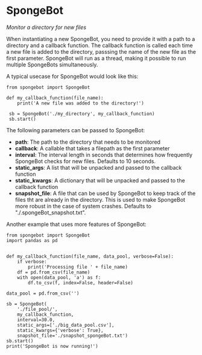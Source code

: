 # SpongeBot
*Monitor a directory for new files*

 When instantiating a new SpongeBot, you need to provide it with a path to a directory and a callback function. The callback function is called each time a new file is added to the directory, passsing the name of the new file as the first parameter.
 SpongeBot will run as a thread, making it possible to run multiple SpongeBots simultaneously.
 
 A typical usecase for SpongeBot would look like this:
 
	from spongebot import SpongeBot
  
	def my_callback_function(file_name):
		print('A new file was added to the directory!')
   
	 sb = SpongeBot('./my_directory', my_callback_function)
	 sb.start()
	
The following parameters can be passed to SpongeBot:

- **path**: The path to the directory that needs to be monitored
- **callback**: A callable that takes a filepath as the first parameter
- **interval**: The interval length in seconds that determines how frequently SpongeBot checks for new files. Defaults to 10 seconds.
- **static_args**: A list that will be unpacked and passed to the callback function
- **static_kwargs**: A dictionary that will be unpacked and passed to the callback function
- **snapshot_file**: A file that can be used by SpongeBot to keep track of the files tht are already in the directory. This is used to make SpongeBot more robust in the case of  system crashes. Defaults to "./.spongeBot_snapshot.txt".

Another example that uses more features of SpongeBot:

	from spongebot import SpongeBot
	import pandas as pd

	
	def my_callback_function(file_name, data_pool, verbose=False):
		if verbose:
			print('Processing file ' + file_name)
		df = pd.from_csv(file_name)
		with open(data_pool, 'a') as f:
			df.to_csv(f, index=False, header=False)

	data_pool = pd.from_csv('')

	sb = SpongeBot(
		'./file_pool/',
		my_callback_function,
		interval=30.0,
		static_args=['./big_data_pool.csv'],
		static_kwargs={'verbose': True},
		snapshot_file='./snapshot_spongeBot.txt')
	sb.start()
	print('SpongeBot is now running!')
